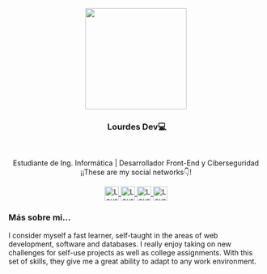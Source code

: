 <p dir="auto" align="center"><a href="https://user-images.githubusercontent.com/121880014/210474138-8d817adf-b5f7-4426-bab3-472d73e5831c.png" target="_blank" rel="noopener noreferrer nofollow"><img src="https://user-images.githubusercontent.com/121880014/210474138-8d817adf-b5f7-4426-bab3-472d73e5831c.png" alt="" width="200" align="center" /></a></p>
<h3 dir="auto" align="center"><a id="user-content-hey--im-jose-" class="anchor" href="https://github.com/jmontes33#hey--im-jose-"></a>&nbsp;Lourdes Dev💻</h3>
<p dir="auto">&nbsp;</p>
<p dir="auto" align="center">Estudiante de Ing. Inform&aacute;tica | Desarrollador Front-End y Ciberseguridad</strong><br />&iexcl;¡These are my social networks👇!</p>
<p dir="auto" align="center"><a href="https://www.youtube.com/channel/UC9SnQ5M0OvEz9W2mFUa5b9g" rel="nofollow"><img src="https://camo.githubusercontent.com/4a20e861b6593d07cef8e8b740e64a866ba7a9916d7e00a9c50c05e93a8096b8/68747470733a2f2f63646e2e6a7364656c6976722e6e65742f6e706d2f73696d706c652d69636f6e7340332e302e312f69636f6e732f796f75747562652e737667" alt="Lourdes Dev" width="28px" height="28px" align="center" data-canonical-src="https://cdn.jsdelivr.net/npm/simple-icons@3.0.1/icons/youtube.svg" />&nbsp;</a><a href="https://www.linkedin.com/in/lourdes-mendieta-0b7250235?lipi=urn%3Ali%3Apage%3Ad_flagship3_profile_view_base_contact_details%3BiS16boaFSda2dMqYTOF27w%3D%3D" rel="nofollow"><img src="https://camo.githubusercontent.com/28bbd2596707954793abeff9eb24d343c1c78b7bf184b90294b4b190c6097a65/68747470733a2f2f63646e2e6a7364656c6976722e6e65742f6e706d2f73696d706c652d69636f6e7340332e302e312f69636f6e732f6c696e6b6564696e2e737667" alt="Lourdes Dev" width="28px" height="28px" align="center" data-canonical-src="https://cdn.jsdelivr.net/npm/simple-icons@3.0.1/icons/linkedin.svg" />&nbsp;</a><a href="https://www.instagram.com/lourjaz/" rel="nofollow"><img src="https://camo.githubusercontent.com/7c9b2026215d26999ea440c944547edd70f60344fd481c4be2a3cc4bfa78b501/68747470733a2f2f63646e2e6a7364656c6976722e6e65742f6e706d2f73696d706c652d69636f6e7340332e31332e302f69636f6e732f696e7374616772616d2e737667" alt="Lourdes Dev" width="28px" height="28px" align="center" data-canonical-src="https://cdn.jsdelivr.net/npm/simple-icons@3.13.0/icons/instagram.svg" />&nbsp;</a><a href="https://www.tiktok.com/@lourjaz8" rel="nofollow"><img src="https://camo.githubusercontent.com/9819e39a733855517b7dcac37255cb5c78be3faeb24108f984b528ec5c477082/68747470733a2f2f63646e2e6a7364656c6976722e6e65742f6e706d2f73696d706c652d69636f6e7340332e302e312f69636f6e732f74696b746f6b2e737667" alt="Lourdes Dev" width="28px" height="28px" align="center" data-canonical-src="https://cdn.jsdelivr.net/npm/simple-icons@3.0.1/icons/tiktok.svg" /></a></p>
<h3 dir="auto"><a id="user-content--a-little-more-about-me" class="anchor" href="https://github.com/lourdev#-a-little-more-about-me"></a>M&aacute;s sobre mi...</h3>
<p dir="auto">I consider myself a fast learner, self-taught in the areas of web development, software and databases. I really enjoy taking on new challenges for self-use projects as well as college assignments. With this set of skills, they give me a great ability to adapt to any work environment.</p>
